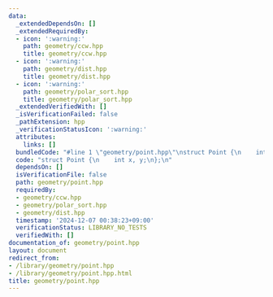 ```yaml
---
data:
  _extendedDependsOn: []
  _extendedRequiredBy:
  - icon: ':warning:'
    path: geometry/ccw.hpp
    title: geometry/ccw.hpp
  - icon: ':warning:'
    path: geometry/dist.hpp
    title: geometry/dist.hpp
  - icon: ':warning:'
    path: geometry/polar_sort.hpp
    title: geometry/polar_sort.hpp
  _extendedVerifiedWith: []
  _isVerificationFailed: false
  _pathExtension: hpp
  _verificationStatusIcon: ':warning:'
  attributes:
    links: []
  bundledCode: "#line 1 \"geometry/point.hpp\"\nstruct Point {\n    int x, y;\n};\n"
  code: "struct Point {\n    int x, y;\n};\n"
  dependsOn: []
  isVerificationFile: false
  path: geometry/point.hpp
  requiredBy:
  - geometry/ccw.hpp
  - geometry/polar_sort.hpp
  - geometry/dist.hpp
  timestamp: '2024-12-07 00:38:23+09:00'
  verificationStatus: LIBRARY_NO_TESTS
  verifiedWith: []
documentation_of: geometry/point.hpp
layout: document
redirect_from:
- /library/geometry/point.hpp
- /library/geometry/point.hpp.html
title: geometry/point.hpp
---
```

